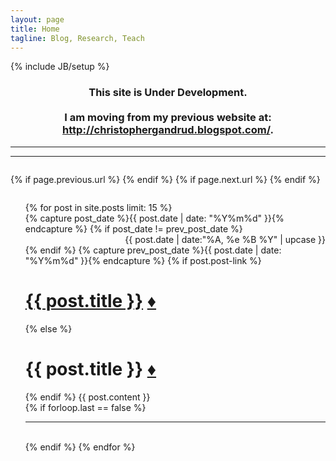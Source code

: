 ```yaml
---
layout: page
title: Home
tagline: Blog, Research, Teach
---
```

{% include JB/setup %}

<h3 style ="text-align:center;">
This site is Under Development. 
<br/>
<br/>
I am moving from my previous website at: <a href = "http://christophergandrud.blogspot.com/">http://christophergandrud.blogspot.com/</a>.
</h3>

-----
-----

<div class="span9 column">
		<p class="pull-right">
		{% if page.previous.url %} 
		<a href="{{page.previous.url}}" title="Previous Post: {{page.previous.title}}">
		<i class="icon-chevron-left"></i></a> 
		{% endif %}   
		{% if page.next.url %} 	
		<a href="{{page.next.url}}" title="Next Post: {{page.next.title}}">
		<i class="icon-chevron-right"></i></a> 	
		{% endif %} 
		</p>  
</div>

<div id="home">

  <ul class="posts">
    {% for post in site.posts limit: 15 %}
      <div class="front">
      {% capture post_date %}{{ post.date | date: "%Y%m%d" }}{% endcapture %}
      {% if post_date != prev_post_date %}
        <div align="right" class="date-container">{{ post.date | date:"%A, %e %B %Y" | upcase }}</div>
      {% endif %}
      {% capture prev_post_date %}{{ post.date | date: "%Y%m%d" }}{% endcapture %}
        {% if post.post-link %}
        <h1><a href="{{ post.post-link }}" title="External link">{{ post.title }}</a> <a class="permalink" href="{{ post.url }}" title="Permanent link to: '{{ post.title }}'">&diams;</a></h1>
        {% else %}
        <h1>{{ post.title }} <a class="glyph-permalink" href="{{ post.url }}" title="Permanent link to: '{{ post.title }}'">&diams;</a></h1>
        {% endif %}
        {{ post.content }}
      </div>
      {% if forloop.last == false %}
      </br>
      <hr class="front">
      </br>
      {% endif %}
    {% endfor %}
  </ul>

</div>



